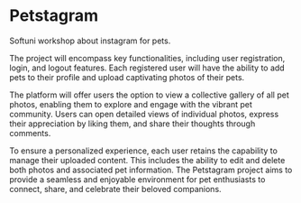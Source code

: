 # Petstagram
Softuni workshop about instagram for pets.

The project will encompass key functionalities, including user registration, login, and logout features. Each registered user will have the ability to add pets to their profile and upload captivating photos of their pets.

The platform will offer users the option to view a collective gallery of all pet photos, enabling them to explore and engage with the vibrant pet community. Users can open detailed views of individual photos, express their appreciation by liking them, and share their thoughts through comments.

To ensure a personalized experience, each user retains the capability to manage their uploaded content. This includes the ability to edit and delete both photos and associated pet information. The Petstagram project aims to provide a seamless and enjoyable environment for pet enthusiasts to connect, share, and celebrate their beloved companions.

